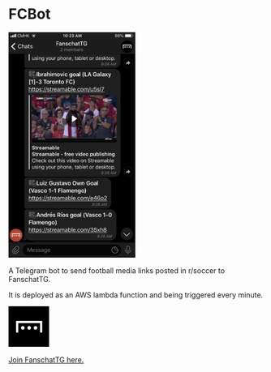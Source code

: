 # FCBot

<img src="./img/screenshot.png" width="250" />

A Telegram bot to send football media links posted in r/soccer to FanschatTG.

It is deployed as an AWS lambda function and being triggered every minute.

<img src="./img/fc-logo.png" width="80" />

[Join FanschatTG here.](https://t.me/joinchat/C0Y3pAyrBk4phj7dsXmYnQ)
